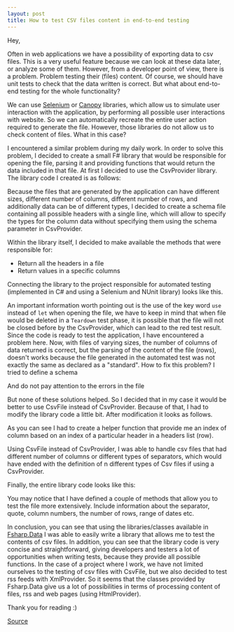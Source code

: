 ```yaml
---
layout: post
title: How to test CSV files content in end-to-end testing
---
```


Hey,


Often in web applications we have a possibility of exporting data to csv files. This is a very useful feature because we can look at these data later, or analyze some of them. However, from a developer point of view, there is a problem. Problem testing their (files) content. Of course, we should have unit tests to check that the data written is correct. But what about end-to-end testing for the whole functionality?


We can use [Selenium](https://github.com/SeleniumHQ/selenium) or [Canopy](https://github.com/lefthandedgoat/canopy) libraries, which allow us to simulate user interaction with the application, by performing all possible user interactions with website.
So we can automatically recreate the entire user action required to generate the file. However, those libraries do not allow us to check content of files. What in this case?

I encountered a similar problem during my daily work. In order to solve this problem, I decided to create a small F# library that would be responsible for opening the file, parsing it and providing functions that would return the data included in that file.
At first I decided to use the CsvProvider library. The library code I created is as follows:

<script src="https://gist.github.com/MNie/9e47a96445dfd486c8fe9f0214a1c773.js"></script>

Because the files that are generated by the application can have different sizes, different number of columns, different number of rows, and additionally data can be of different types, I decided to create a schema file containing all possible headers with a single line, which will allow to specify the types for the column data without specifying them using the schema parameter in CsvProvider.

<script src="https://gist.github.com/MNie/62f77800a516ca292d79778b8c0f8bb5.js"></script>

Within the library itself, I decided to make available the methods that were responsible for:
* Return all the headers in a file
* Return values ​​in a specific columns

Connecting the library to the project responsible for automated testing (implemented in C# and using a Selenium and NUnit library) looks like this.

<script src="https://gist.github.com/MNie/b7fdef49e20fcaa132241840aeeefafe.js"></script>

An important information worth pointing out is the use of the key word ``use`` instead of ``let`` when opening the file, we have to keep in mind that when file would be deleted in a ``Teardown`` test phase, it is possible that the file will not be closed before by the CsvProvider, which can lead to the red test result.
Since the code is ready to test the application, I have encountered a problem here. Now, with files of varying sizes, the number of columns of data returned is correct, but the parsing of the content of the file (rows), doesn't works because the file generated in the automated test was not exactly the same as declared as a "standard". How to fix this problem? I tried to define a schema

<script src="https://gist.github.com/MNie/aad7023520a00913fd01c0571c220eea.js"></script>

And do not pay attention to the errors in the file

<script src="https://gist.github.com/MNie/83845daab672071cb21d37af39df4766.js"></script>

But none of these solutions helped.
So I decided that in my case it would be better to use CsvFile instead of CsvProvider. Because of that, I had to modify the library code a little bit. After modification it looks as follows.

<script src="https://gist.github.com/MNie/04763d141230540c8ddab1948dad3b0d.js"></script>

As you can see I had to create a helper function that provide me an index of column based on an index of a particular header in a headers list (row).

Using CsvFile instead of CsvProvider, I was able to handle csv files that had different number of columns or different types of separators, which would have ended with the definition of n different types of Csv files if using a CsvProvider.

Finally, the entire library code looks like this:

<script src="https://gist.github.com/MNie/d6ca396594c7f27d2dac74b00dacf563.js"></script>

You may notice that I have defined a couple of methods that allow you to test the file more extensively. Include information about the separator, quote, column numbers, the number of rows, range of dates etc.


In conclusion, you can see that using the libraries/classes available in [Fsharp.Data](https://github.com/fsharp/FSharp.Data) I was able to easily write a library that allows me to test the contents of csv files. In addition, you can see that the library code is very concise and straightforward, giving developers and testers a lot of opportunities when writing tests, because they provide all possible functions. In the case of a project where I work, we have not limited ourselves to the testing of csv files with CsvFile, but we also decided to test rss feeds with XmlProvider. So it seems that the classes provided by Fsharp.Data give us a lot of possibilities in terms of processing content of files, rss and web pages (using HtmlProvider).


Thank you for reading :)


[Source](https://github.com/MNie/CsvParser)
